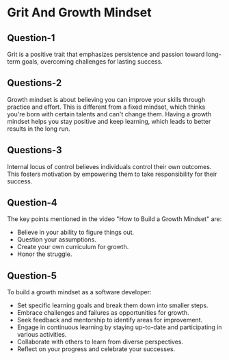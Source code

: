 # Grit And Growth Mindset

## Question-1

Grit is a positive trait that emphasizes persistence and passion toward long-term goals, overcoming challenges for lasting success.

## Questions-2

Growth mindset is about believing you can improve your skills through practice and effort. This is different from a fixed mindset, which thinks you're born with certain talents and can't change them. Having a growth mindset helps you stay positive and keep learning, which leads to better results in the long run.

## Questions-3

Internal locus of control believes individuals control their own outcomes. This fosters motivation by empowering them to take responsibility for their success.

## Question-4

The key points mentioned in the video "How to Build a Growth Mindset" are:

- Believe in your ability to figure things out.
- Question your assumptions.
- Create your own curriculum for growth.
- Honor the struggle.

## Question-5

To build a growth mindset as a software developer:

- Set specific learning goals and break them down into smaller steps.
- Embrace challenges and failures as opportunities for growth.
- Seek feedback and mentorship to identify areas for improvement.
- Engage in continuous learning by staying up-to-date and participating in various activities.
- Collaborate with others to learn from diverse perspectives.
- Reflect on your progress and celebrate your successes.
